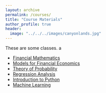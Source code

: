 ```yaml
---
layout: archive
permalink: /courses/
title: "Course Materials"
author_profile: true
header:
  image: "../../../images/canyonlands.jpg"
---
```

These are some classes.
a

+ [Financial Mathematics](courses/mth324/financial_math.md)
+ [Models for Financial Economics](courses/mth326/mfe.md)
+ [Theory of Probability](courses/mth341.md)
+ [Regression Analysis](courses/mth345/regression.md)
+ [Introduction to Python](courses/dsci110/python.md)
+ [Machine Learning](courses/dsci356/ml.md)

